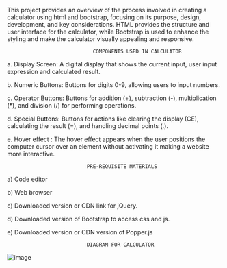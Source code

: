 This project provides an overview of the process involved in creating a calculator using html and bootstrap, focusing on its purpose, design, development, and key considerations. HTML provides the structure and user interface for the calculator, while Bootstrap is used to enhance the styling and make the calculator visually appealing and responsive. 


                                COMPONENTS USED IN CALCULATOR 
a.	Display Screen: A digital display that shows the current input, user input expression and calculated result.


b.	Numeric Buttons: Buttons for digits 0-9, allowing users to input numbers.


c.	Operator Buttons: Buttons for addition (+), subtraction (-), multiplication (*), and division (/) for performing operations.


d.	Special Buttons: Buttons for actions like clearing the display (CE), calculating the result (=), and handling decimal points (.).


e.	Hover effect : The hover effect appears when the user positions the computer cursor over an element without activating it making a website more interactive.



                              PRE-REQUISITE MATERIALS 
a)	Code editor 

b)	Web browser

c)	Downloaded version or CDN link for jQuery.

d)	Downloaded version of Bootstrap to access css and js.

e)	Downloaded version or CDN version of Popper.js



                              DIAGRAM FOR CALCULATOR

![image](https://github.com/user-attachments/assets/e8d5316f-2284-4deb-99f4-6a1e9e64bc2e)
